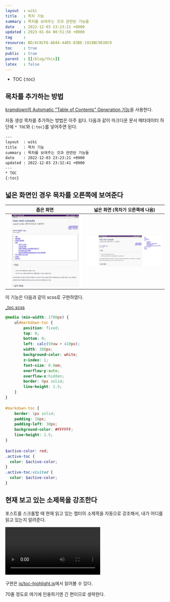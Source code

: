 ```yaml
---
layout  : wiki
title   : 목차 기능
summary : 목차를 보여주는 것과 관련된 기능들
date    : 2022-12-03 23:23:21 +0900
updated : 2023-01-04 00:51:56 +0900
tag     : 
resource: BD/6C0CF6-AD44-44D5-83BE-1919BC9638C9
toc     : true
public  : true
parent  : [[/blog/this]]
latex   : false
---
```

* TOC
{:toc}

## 목차를 추가하는 방법

[kramdown의 Automatic "Table of Contents" Generation 기능]( https://kramdown.gettalong.org/converter/html.html#toc )을 사용한다.

자동 생성 목차를 추가하는 방법은 아주 쉽다.
다음과 같이 마크다운 문서 메타데이터 하단에 `* TOC`와 `{:toc}`를 넣어주면 된다.

```
---
layout  : wiki
title   : 목차 기능
summary : 목차를 보여주는 것과 관련된 기능들
date    : 2022-12-03 23:23:21 +0900
updated : 2022-12-03 23:32:41 +0900
---
* TOC
{:toc}
```

## 넓은 화면인 경우 목차를 오른쪽에 보여준다

| 좁은 화면                                                                                                         | 넓은 화면 (목차가 오른쪽에 나옴)                                                                                    |
|-------------------------------------------------------------------------------------------------------------------|---------------------------------------------------------------------------------------------------------------------|
| ![vertical]( /resource/BD/6C0CF6-AD44-44D5-83BE-1919BC9638C9/205446407-13818ba2-3ee9-4df2-994a-21f2109febdd.jpg ) | ![horizontal]( /resource/BD/6C0CF6-AD44-44D5-83BE-1919BC9638C9/205446411-308e0de6-a7e8-4ce0-9596-8e94663da2dd.jpg ) |

이 기능은 다음과 같이 scss로 구현하였다.

[_toc.scss]( https://github.com/johngrib/johngrib.github.io/blob/master/_sass/_toc.scss )

```scss
@media (min-width: 1700px) {
    ul#markdown-toc {
        position: fixed;
        top: 0;
        bottom: 0;
        left: calc(50vw + 410px);
        width: 380px;
        background-color: white;
        z-index: 1;
        font-size: 0.8em;
        overflow-y:auto;
        overflow-x:hidden;
        border: 0px solid;
        line-height: 1.5;
    }
}

#markdown-toc {
    border: 1px solid;
    padding: 10px;
    padding-left: 30px;
    background-color: #FFFFFF;
    line-height: 1.5;
}

$active-color: red;
.active-toc {
  color: $active-color;
}
.active-toc:visited {
  color: $active-color;
}
```

## 현재 보고 있는 소제목을 강조한다

포스트를 스크롤할 때 현재 읽고 있는 챕터의 소제목을 자동으로 강조해서, 내가 어디를 읽고 있는지 알려준다.

<video controls autoplay loop><source src=" /resource/BD/6C0CF6-AD44-44D5-83BE-1919BC9638C9/205447003-1d96f0a2-b93f-4ea9-9206-c81c31b17120.mp4 " type="video/mp4"><video>

구현은 [js/toc-highlight.js]( https://github.com/johngrib/johngrib.github.io/blob/master/js/toc-highlight.js )에서 읽어볼 수 있다.

70줄 정도로 여기에 인용하기엔 긴 편이므로 생략한다.

